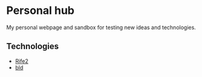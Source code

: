 # Personal hub
My personal webpage and sandbox for testing new ideas and technologies.

## Technologies
- [Rife2](https://github.com/rife2/rife2)
- [bld](https://github.com/rife2/bld)